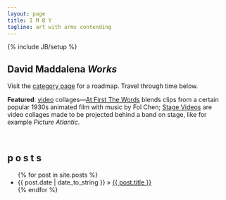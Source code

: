 ```yaml
---
layout: page
title: I M B Y
tagline: art with arms contending
---
```

{% include JB/setup %}

## David Maddalena *Works*
Visit the [category page](http://www.imby.net/categories.html) for a roadmap. Travel through time below.

**Featured**: [video](http://www.imby.net/categories.html#video-ref) collages&mdash;[At First The Words](20150801/first-the-words) blends clips from a certain popular 1930s animated film with music by Fol Chen; [Stage Videos](20160109/picture-atlantic-convenient-lovers) are video collages made to be projected behind a band on stage, like for example *Picture Atlantic*.

&nbsp;

## p o s t s


<ul class="posts">
  {% for post in site.posts %}
    <li><span>{{ post.date | date_to_string }}</span> &raquo; <a href="{{ BASE_PATH }}{{ post.url }}">{{ post.title }}</a></li>
  {% endfor %}
</ul>
